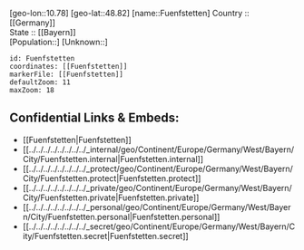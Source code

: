 ﻿---
location: [48.82,10.78] 
mapzoom: [7,12] 
mapmarker: city 
type: City
tags:
- geo/City


SpocWebEntityId: 30317
isDeleted: false
confidential: public

---
[geo-lon::10.78] 
[geo-lat::48.82] 
[name::Fuenfstetten] 
Country :: [[Germany]]  
State :: [[Bayern]]  
[Population::] 
[Unknown::] 


```leaflet
id: Fuenfstetten
coordinates: [[Fuenfstetten]] 
markerFile: [[Fuenfstetten]] 
defaultZoom: 11 
maxZoom: 18
```


## Confidential Links & Embeds: 
- [[Fuenfstetten|Fuenfstetten]]  
- [[../../../../../../../../_internal/geo/Continent/Europe/Germany/West/Bayern/City/Fuenfstetten.internal|Fuenfstetten.internal]] 
- [[../../../../../../../../_protect/geo/Continent/Europe/Germany/West/Bayern/City/Fuenfstetten.protect|Fuenfstetten.protect]] 
- [[../../../../../../../../_private/geo/Continent/Europe/Germany/West/Bayern/City/Fuenfstetten.private|Fuenfstetten.private]] 
- [[../../../../../../../../_personal/geo/Continent/Europe/Germany/West/Bayern/City/Fuenfstetten.personal|Fuenfstetten.personal]] 
- [[../../../../../../../../_secret/geo/Continent/Europe/Germany/West/Bayern/City/Fuenfstetten.secret|Fuenfstetten.secret]] 
